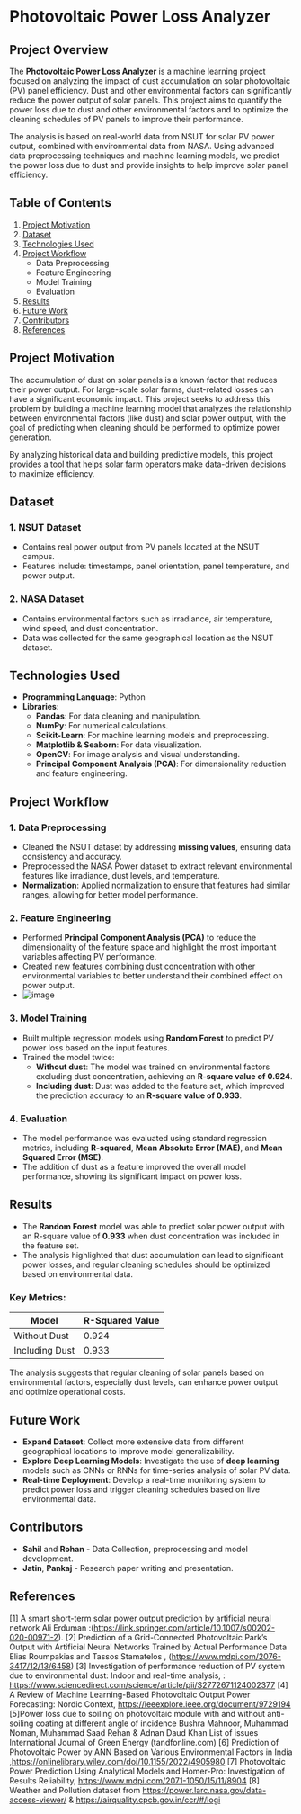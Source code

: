 # Photovoltaic Power Loss Analyzer

## Project Overview
The **Photovoltaic Power Loss Analyzer** is a machine learning project focused on analyzing the impact of dust accumulation on solar photovoltaic (PV) panel efficiency. Dust and other environmental factors can significantly reduce the power output of solar panels. This project aims to quantify the power loss due to dust and other environmental factors and to optimize the cleaning schedules of PV panels to improve their performance.

The analysis is based on real-world data from NSUT for solar PV power output, combined with environmental data from NASA. Using advanced data preprocessing techniques and machine learning models, we predict the power loss due to dust and provide insights to help improve solar panel efficiency.

## Table of Contents
1. [Project Motivation](#project-motivation)
2. [Dataset](#dataset)
3. [Technologies Used](#technologies-used)
4. [Project Workflow](#project-workflow)
    - Data Preprocessing
    - Feature Engineering
    - Model Training
    - Evaluation
5. [Results](#results)
6. [Future Work](#future-work)
7. [Contributors](#contributors)
8. [References](#references)

## Project Motivation
The accumulation of dust on solar panels is a known factor that reduces their power output. For large-scale solar farms, dust-related losses can have a significant economic impact. This project seeks to address this problem by building a machine learning model that analyzes the relationship between environmental factors (like dust) and solar power output, with the goal of predicting when cleaning should be performed to optimize power generation.

By analyzing historical data and building predictive models, this project provides a tool that helps solar farm operators make data-driven decisions to maximize efficiency.

## Dataset

### 1. NSUT Dataset
- Contains real power output from PV panels located at the NSUT campus.
- Features include: timestamps, panel orientation, panel temperature, and power output.

### 2. NASA Dataset
- Contains environmental factors such as irradiance, air temperature, wind speed, and dust concentration.
- Data was collected for the same geographical location as the NSUT dataset.

## Technologies Used
- **Programming Language**: Python
- **Libraries**:
  - **Pandas**: For data cleaning and manipulation.
  - **NumPy**: For numerical calculations.
  - **Scikit-Learn**: For machine learning models and preprocessing.
  - **Matplotlib & Seaborn**: For data visualization.
  - **OpenCV**: For image analysis and visual understanding.
  - **Principal Component Analysis (PCA)**: For dimensionality reduction and feature engineering.
  
## Project Workflow

### 1. Data Preprocessing
- Cleaned the NSUT dataset by addressing **missing values**, ensuring data consistency and accuracy.
- Preprocessed the NASA Power dataset to extract relevant environmental features like irradiance, dust levels, and temperature.
- **Normalization**: Applied normalization to ensure that features had similar ranges, allowing for better model performance.
  
### 2. Feature Engineering
- Performed **Principal Component Analysis (PCA)** to reduce the dimensionality of the feature space and highlight the most important variables affecting PV performance.
- Created new features combining dust concentration with other environmental variables to better understand their combined effect on power output.
- ![image](https://github.com/user-attachments/assets/64662454-647a-4757-b726-9bc4d6e08205)

### 3. Model Training
- Built multiple regression models using **Random Forest** to predict PV power loss based on the input features.
- Trained the model twice:
  - **Without dust**: The model was trained on environmental factors excluding dust concentration, achieving an **R-square value of 0.924**.
  - **Including dust**: Dust was added to the feature set, which improved the prediction accuracy to an **R-square value of 0.933**.

### 4. Evaluation
- The model performance was evaluated using standard regression metrics, including **R-squared**, **Mean Absolute Error (MAE)**, and **Mean Squared Error (MSE)**.
- The addition of dust as a feature improved the overall model performance, showing its significant impact on power loss.


## Results
- The **Random Forest** model was able to predict solar power output with an R-square value of **0.933** when dust concentration was included in the feature set.
- The analysis highlighted that dust accumulation can lead to significant power losses, and regular cleaning schedules should be optimized based on environmental data.

### Key Metrics:

| Model                | R-Squared Value |
|----------------------|-----------------|
| Without Dust         | 0.924           |
| Including Dust       | 0.933           |

The analysis suggests that regular cleaning of solar panels based on environmental factors, especially dust levels, can enhance power output and optimize operational costs.

## Future Work
- **Expand Dataset**: Collect more extensive data from different geographical locations to improve model generalizability.
- **Explore Deep Learning Models**: Investigate the use of **deep learning** models such as CNNs or RNNs for time-series analysis of solar PV data.
- **Real-time Deployment**: Develop a real-time monitoring system to predict power loss and trigger cleaning schedules based on live environmental data.
  
## Contributors
- **Sahil** and **Rohan** - Data Collection, preprocessing and model development.
-  **Jatin**, **Pankaj** - Research paper writing and presentation.


## References
[1] A smart short-term solar power output prediction by artificial neural network Ali Erduman :(https://link.springer.com/article/10.1007/s00202-020-00971-2).
[2] Prediction of a Grid-Connected Photovoltaic Park’s Output with Artificial Neural Networks Trained by Actual Performance Data
Elias Roumpakias and Tassos Stamatelos , (https://www.mdpi.com/2076-3417/12/13/6458)
[3] Investigation of performance reduction of PV system due to environmental dust: Indoor and real-time analysis, : 
https://www.sciencedirect.com/science/article/pii/S2772671124002377
[4] A Review of Machine Learning-Based Photovoltaic Output Power Forecasting: Nordic Context, 
https://ieeexplore.ieee.org/document/9729194
[5]Power loss due to soiling on photovoltaic module with and without anti-soiling coating at different angle of incidence Bushra
Mahnoor, Muhammad Noman, Muhammad Saad Rehan & Adnan Daud Khan List of issues International Journal of Green Energy (tandfonline.com)
[6] Prediction of Photovoltaic Power by ANN Based on Various Environmental Factors in India 
,https://onlinelibrary.wiley.com/doi/10.1155/2022/4905980
[7] Photovoltaic Power Prediction Using Analytical Models and Homer-Pro: Investigation of Results Reliability, 
https://www.mdpi.com/2071-1050/15/11/8904
[8] Weather and Pollution dataset from https://power.larc.nasa.gov/data-access-viewer/ & https://airquality.cpcb.gov.in/ccr/#/logi
